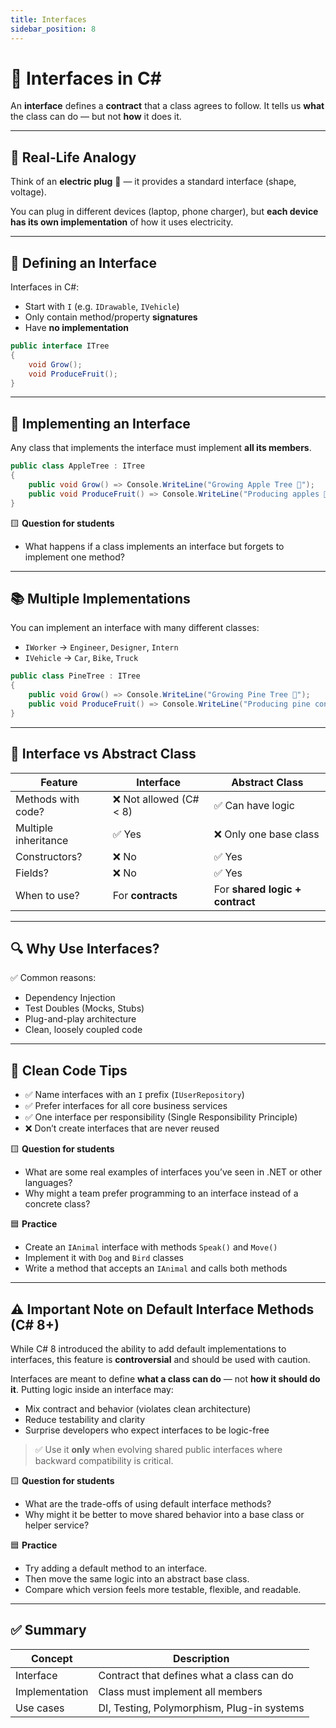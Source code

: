 ```yaml
---
title: Interfaces
sidebar_position: 8
---
```


# 🤝 Interfaces in C#

An **interface** defines a **contract** that a class agrees to follow.
It tells us **what** the class can do — but not **how** it does it.

---

## 🧠 Real-Life Analogy

Think of an **electric plug** 🔌 — it provides a standard interface (shape, voltage).

You can plug in different devices (laptop, phone charger), but **each device has its own implementation** of how it uses electricity.

---

## 🧾 Defining an Interface

Interfaces in C#:

- Start with `I` (e.g. `IDrawable`, `IVehicle`)
- Only contain method/property **signatures**
- Have **no implementation**

```csharp
public interface ITree
{
    void Grow();
    void ProduceFruit();
}
```

---

## 🧪 Implementing an Interface

Any class that implements the interface must implement **all its members**.

```csharp
public class AppleTree : ITree
{
    public void Grow() => Console.WriteLine("Growing Apple Tree 🍎");
    public void ProduceFruit() => Console.WriteLine("Producing apples 🍎");
}
```

🟨 **Question for students**

- What happens if a class implements an interface but forgets to implement one method?

---

## 📚 Multiple Implementations

You can implement an interface with many different classes:

- `IWorker` → `Engineer`, `Designer`, `Intern`
- `IVehicle` → `Car`, `Bike`, `Truck`

```csharp
public class PineTree : ITree
{
    public void Grow() => Console.WriteLine("Growing Pine Tree 🌲");
    public void ProduceFruit() => Console.WriteLine("Producing pine cones 🌰");
}
```

---

## 🔁 Interface vs Abstract Class

| Feature              | Interface               | Abstract Class                  |
| -------------------- | ----------------------- | ------------------------------- |
| Methods with code?   | ❌ Not allowed (C# < 8) | ✅ Can have logic               |
| Multiple inheritance | ✅ Yes                  | ❌ Only one base class          |
| Constructors?        | ❌ No                   | ✅ Yes                          |
| Fields?              | ❌ No                   | ✅ Yes                          |
| When to use?         | For **contracts**       | For **shared logic + contract** |

---

## 🔍 Why Use Interfaces?

✅ Common reasons:

- Dependency Injection
- Test Doubles (Mocks, Stubs)
- Plug-and-play architecture
- Clean, loosely coupled code

---

## 🧼 Clean Code Tips

- ✅ Name interfaces with an `I` prefix (`IUserRepository`)
- ✅ Prefer interfaces for all core business services
- ✅ One interface per responsibility (Single Responsibility Principle)
- ❌ Don’t create interfaces that are never reused

🟨 **Question for students**

- What are some real examples of interfaces you’ve seen in .NET or other languages?
- Why might a team prefer programming to an interface instead of a concrete class?

🟦 **Practice**

- Create an `IAnimal` interface with methods `Speak()` and `Move()`
- Implement it with `Dog` and `Bird` classes
- Write a method that accepts an `IAnimal` and calls both methods

---

## ⚠️ Important Note on Default Interface Methods (C# 8+)

While C# 8 introduced the ability to add default implementations to interfaces, this feature is **controversial** and should be used with caution.

Interfaces are meant to define **what a class can do** — not **how it should do it**. Putting logic inside an interface may:

- Mix contract and behavior (violates clean architecture)
- Reduce testability and clarity
- Surprise developers who expect interfaces to be logic-free

> ✅ Use it **only** when evolving shared public interfaces where backward compatibility is critical.

🟨 **Question for students**

- What are the trade-offs of using default interface methods?
- Why might it be better to move shared behavior into a base class or helper service?

🟦 **Practice**

- Try adding a default method to an interface.
- Then move the same logic into an abstract base class.
- Compare which version feels more testable, flexible, and readable.

---

## ✅ Summary

| Concept        | Description                                |
| -------------- | ------------------------------------------ |
| Interface      | Contract that defines what a class can do  |
| Implementation | Class must implement all members           |
| Use cases      | DI, Testing, Polymorphism, Plug-in systems |
